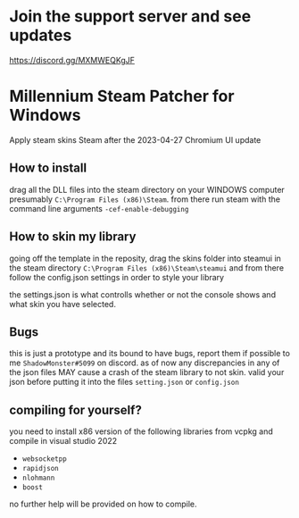 # Join the support server and see updates
https://discord.gg/MXMWEQKgJF

# Millennium Steam Patcher for Windows 
Apply steam skins Steam after the 2023-04-27 Chromium UI update

## How to install
drag all the DLL files into the steam directory on your WINDOWS computer presumably `C:\Program Files (x86)\Steam`.
from there run steam with the command line arguments `-cef-enable-debugging`

## How to skin my library
going off the template in the reposity, drag the skins folder into steamui in the steam directory `C:\Program Files (x86)\Steam\steamui`
and from there follow the config.json settings in order to style your library

the settings.json is what controlls whether or not the console shows and what skin you have selected.

## Bugs
this is just a prototype and its bound to have bugs, report them if possible to me `ShadowMonster#5099` on discord.
as of now any discrepancies in any of the json files MAY cause a crash of the steam library to not skin.
valid your json before putting it into the files `setting.json` or `config.json`

## compiling for yourself?
you need to install x86 version of the following libraries from vcpkg and compile in visual studio 2022
- `websocketpp`
- `rapidjson`
- `nlohmann`
- `boost`

no further help will be provided on how to compile. 
